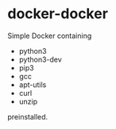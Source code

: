 # docker-docker
Simple Docker containing

* python3
* python3-dev
* pip3
* gcc
* apt-utils
* curl
* unzip

preinstalled.
